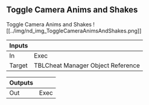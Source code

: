 ## Toggle Camera Anims and Shakes
Toggle Camera Anims and Shakes
![[../img/nd_img_ToggleCameraAnimsAndShakes.png]]

|Inputs||
|--|--|
| In | Exec |
| Target | TBLCheat Manager Object Reference |

|Outputs||
|--|--|
| Out | Exec |
